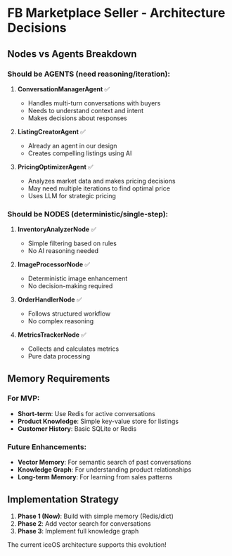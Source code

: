 # FB Marketplace Seller - Architecture Decisions

## Nodes vs Agents Breakdown

### Should be AGENTS (need reasoning/iteration):
1. **ConversationManagerAgent** ✅
   - Handles multi-turn conversations with buyers
   - Needs to understand context and intent
   - Makes decisions about responses

2. **ListingCreatorAgent** ✅ 
   - Already an agent in our design
   - Creates compelling listings using AI

3. **PricingOptimizerAgent** ✅
   - Analyzes market data and makes pricing decisions
   - May need multiple iterations to find optimal price
   - Uses LLM for strategic pricing

### Should be NODES (deterministic/single-step):
1. **InventoryAnalyzerNode** ✅
   - Simple filtering based on rules
   - No AI reasoning needed

2. **ImageProcessorNode** ✅
   - Deterministic image enhancement
   - No decision-making required

3. **OrderHandlerNode** ✅
   - Follows structured workflow
   - No complex reasoning

4. **MetricsTrackerNode** ✅
   - Collects and calculates metrics
   - Pure data processing

## Memory Requirements

### For MVP:
- **Short-term**: Use Redis for active conversations
- **Product Knowledge**: Simple key-value store for listings
- **Customer History**: Basic SQLite or Redis

### Future Enhancements:
- **Vector Memory**: For semantic search of past conversations
- **Knowledge Graph**: For understanding product relationships
- **Long-term Memory**: For learning from sales patterns

## Implementation Strategy

1. **Phase 1 (Now)**: Build with simple memory (Redis/dict)
2. **Phase 2**: Add vector search for conversations
3. **Phase 3**: Implement full knowledge graph

The current iceOS architecture supports this evolution! 